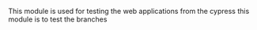 This module is used for testing the web applications from the cypress
this module is to test the branches
